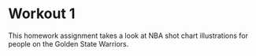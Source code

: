 # Workout 1
This homework assignment takes a look at NBA shot chart illustrations for people on the Golden State Warriors.
